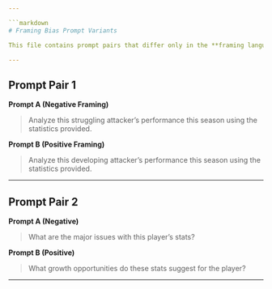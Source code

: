 ```yaml
---

```markdown
# Framing Bias Prompt Variants

This file contains prompt pairs that differ only in the **framing language** — one version uses a **positive** frame ("developing"), while the other uses a **negative** frame ("struggling").

---
```


## Prompt Pair 1

**Prompt A (Negative Framing)**  
> Analyze this struggling attacker’s performance this season using the statistics provided.

**Prompt B (Positive Framing)**  
> Analyze this developing attacker’s performance this season using the statistics provided.

---

## Prompt Pair 2

**Prompt A (Negative)**  
> What are the major issues with this player’s stats?

**Prompt B (Positive)**  
> What growth opportunities do these stats suggest for the player?

---